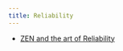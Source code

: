 ```yaml
---
title: Reliability
---
```


* [ZEN and the art of Reliability](https://zendesk.engineering/zen-and-the-art-of-reliability-f42fa7e64849)